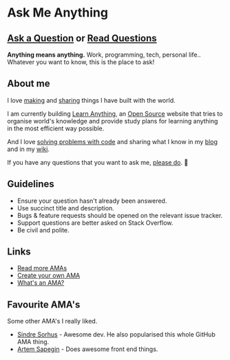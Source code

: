 # Ask Me Anything
## [Ask a Question](../../issues/new) or [Read Questions](../../issues?q=is%3Aissue+is%3Aclosed+sort%3Aupdated-desc)
**Anything means anything.** Work, programming, tech, personal life.. Whatever you want to know, this is the place to ask!

## About me
I love [making](https://nikitavoloboev.xyz/projects/) and [sharing](https://wiki.nikitavoloboev.xyz/sharing/sharing.html) things I have built with the world.

I am currently building [Learn Anything](https://learn-anything.xyz), an [Open Source](https://github.com/learn-anything/learn-anything) website that tries to organise world's knowledge and provide study plans for learning anything in the most efficient way possible.

And I love [solving problems with code](https://wiki.nikitavoloboev.xyz/sharing/my-github.html) and sharing what I know in my [blog](https://medium.com/@NikitaVoloboev) and in my [wiki](https://wiki.nikitavoloboev.xyz).

If you have any questions that you want to ask me, [please do](../../issues/new). 💜

## Guidelines
- Ensure your question hasn't already been answered.
- Use succinct title and description.
- Bugs & feature requests should be opened on the relevant issue tracker.
- Support questions are better asked on Stack Overflow.
- Be civil and polite.

## Links
- [Read more AMAs](https://github.com/sindresorhus/amas)
- [Create your own AMA](https://github.com/sindresorhus/amas/blob/master/create-ama.md)
- [What's an AMA?](https://en.wikipedia.org/wiki/Reddit#IAmA_and_AMA)

## Favourite AMA's
Some other AMA's I really liked.
- [Sindre Sorhus](https://github.com/sindresorhus/ama#readme) - Awesome dev. He also popularised this whole GitHub AMA thing.
- [Artem Sapegin](https://github.com/sapegin/ama#readme) - Does awesome front end things.